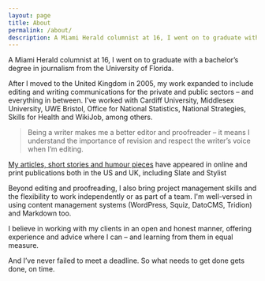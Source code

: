 ```yaml
---
layout: page
title: About
permalink: /about/
description: A Miami Herald columnist at 16, I went on to graduate with a bachelor’s degree in journalism from the University of Florida.
---
```

A Miami Herald columnist at 16, I went on to graduate with a bachelor’s degree in journalism from the University of Florida.

After I moved to the United Kingdom in 2005, my work expanded to include editing and writing communications for the private and public sectors – and everything in between. I’ve worked with Cardiff University, Middlesex University, UWE Bristol, Office for National Statistics, National Strategies, Skills for Health and WikiJob, among others.

> Being a writer makes me a better editor and proofreader – it means I understand the importance of revision and respect the writer’s voice when I’m editing.

[My articles, short stories and humour pieces](/writing) have appeared in online and print publications both in the US and UK, including Slate and Stylist

Beyond editing and proofreading, I also bring project management skills and the flexibility to work independently or as part of a team. I'm well-versed in using content management systems (WordPress, Squiz, DatoCMS, Tridion) and Markdown too.  

I believe in working with my clients in an open and honest manner, offering experience and advice where I can – and learning from them in equal measure.

And I’ve never failed to meet a deadline. So what needs to get done gets done, on time.
